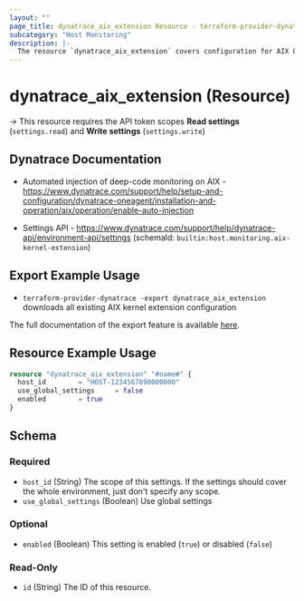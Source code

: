 ```yaml
---
layout: ""
page_title: dynatrace_aix_extension Resource - terraform-provider-dynatrace"
subcategory: "Host Monitoring"
description: |-
  The resource `dynatrace_aix_extension` covers configuration for AIX kernel extension
---
```


# dynatrace_aix_extension (Resource)

-> This resource requires the API token scopes **Read settings** (`settings.read`) and **Write settings** (`settings.write`)

## Dynatrace Documentation

- Automated injection of deep-code monitoring on AIX - https://www.dynatrace.com/support/help/setup-and-configuration/dynatrace-oneagent/installation-and-operation/aix/operation/enable-auto-injection

- Settings API - https://www.dynatrace.com/support/help/dynatrace-api/environment-api/settings (schemaId: `builtin:host.monitoring.aix-kernel-extension`)

## Export Example Usage

- `terraform-provider-dynatrace -export dynatrace_aix_extension` downloads all existing AIX kernel extension configuration

The full documentation of the export feature is available [here](https://dt-url.net/h203qmc).

## Resource Example Usage

```terraform
resource "dynatrace_aix_extension" "#name#" {
  host_id        = "HOST-1234567890000000"
  use_global_settings     = false
  enabled        = true
}
```

<!-- schema generated by tfplugindocs -->
## Schema

### Required

- `host_id` (String) The scope of this settings. If the settings should cover the whole environment, just don't specify any scope.
- `use_global_settings` (Boolean) Use global settings

### Optional

- `enabled` (Boolean) This setting is enabled (`true`) or disabled (`false`)

### Read-Only

- `id` (String) The ID of this resource.
 